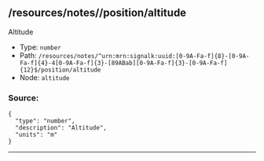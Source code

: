 ## /resources/notes/<RegExp>/position/altitude

Altitude

* Type: `number`
* Path: `/resources/notes/^urn:mrn:signalk:uuid:[0-9A-Fa-f]{8}-[0-9A-Fa-f]{4}-4[0-9A-Fa-f]{3}-[89ABab][0-9A-Fa-f]{3}-[0-9A-Fa-f]{12}$/position/altitude`
* Node: `altitude`

### Source:
```
{
  "type": "number",
  "description": "Altitude",
  "units": "m"
}
```

---
